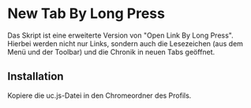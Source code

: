 # New Tab By Long Press

Das Skript ist eine erweiterte Version von "Open Link By Long Press". Hierbei werden nicht nur Links, sondern auch die Lesezeichen 
(aus dem Menü und der Toolbar) und die Chronik in neuen Tabs geöffnet.

## Installation
Kopiere die uc.js-Datei in den Chromeordner des Profils.